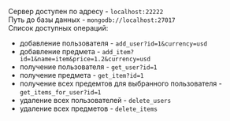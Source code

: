 Сервер доступен по адресу - `localhost:22222`  
Путь до базы данных - `mongodb://localhost:27017`  
Список доступных операций:  
- добавление пользователя - `add_user?id=1&currency=usd`
- добавление предмета - `add_item?id=1&name=item&price=1.2&currency=usd`
- получение пользователя - `get_user?id=1`
- получение предмета - `get_item?id=1`
- получение всех предемтов для выбранного пользователя - `get_items_for_user?id=1`
- удаление всех пользователей - `delete_users`
- удаление всех предметов - `delete_items`
